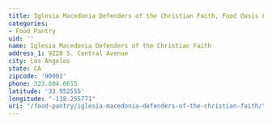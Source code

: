```yaml
---
title: Iglesia Macedonia Defenders of the Christian Faith, Food Oasis Los Angeles
categories:
- Food Pantry
uid: ''
name: Iglesia Macedonia Defenders of the Christian Faith
address_1: 9228 S. Central Avenue
city: Los Angeles
state: CA
zipcode: '90002'
phone: 323.804.6615
latitude: '33.952555'
longitude: "-118.255771"
uri: "/food-pantry/iglesia-macedonia-defenders-of-the-christian-faith/"
---
```


